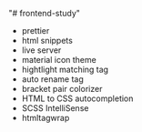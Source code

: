 "# frontend-study" 
- prettier
- html snippets
- live server
- material icon theme
- hightlight matching tag
- auto rename tag
- bracket pair colorizer
- HTML to CSS autocompletion
- SCSS IntelliSense
- htmltagwrap